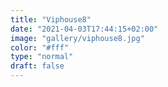```yaml
---
title: "Viphouse8"
date: "2021-04-03T17:44:15+02:00"
image: "gallery/viphouse8.jpg"
color: "#fff"
type: "normal"
draft: false
---
```

